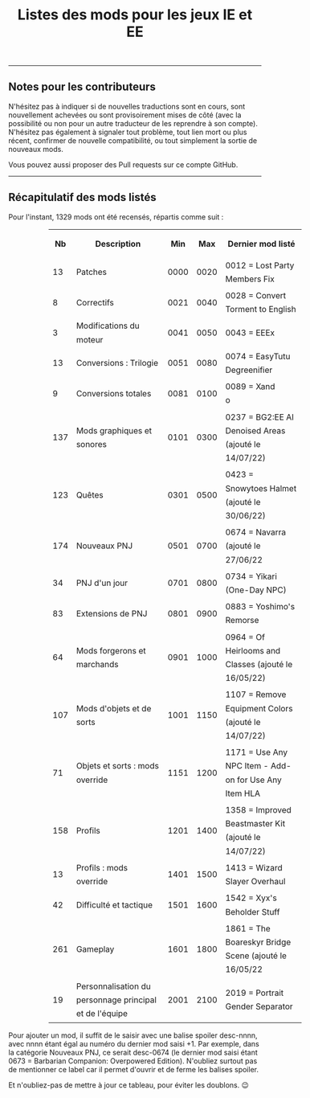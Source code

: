 <div align="center"><h1>Listes des mods pour les jeux IE et EE</h1>

</div><br>


<hr>


## Notes pour les contributeurs

N'hésitez pas à indiquer si de nouvelles traductions sont en cours, sont nouvellement achevées ou sont provisoirement mises de côté (avec la possibilité ou non pour un autre traducteur de les reprendre à son compte). N'hésitez pas également à signaler tout problème, tout lien mort ou plus récent, confirmer de nouvelle compatibilité, ou tout simplement la sortie de nouveaux mods. 

Vous pouvez aussi proposer des Pull requests sur ce compte GitHub.


<hr>


## Récapitulatif des mods listés

Pour l'instant, 1329 mods ont été recensés, répartis comme suit :


<div align="center">
<table class="tableau" style="margin-left: 80px; line-height: 170%;">
<tr style= "line-height: 300%;">
<th>Nb</th>
<th>Description</th>
<th>Min</th>
<th>Max</th>
<th>Dernier mod listé</th>
</tr>
<tr>
<td>13</td>
<td>Patches</td>
<td>0000</td>
<td>0020</td>
<td><div align="left">0012 = Lost Party Members Fix</div></td>
</tr>
<tr>
<td>8</td>
<td>Correctifs</td>
<td>0021</td>
<td>0040</td>
<td><div align="left">0028 = Convert Torment to English</div></td>
</tr>
<tr>
<td>3</td>
<td>Modifications du moteur</td>
<td>0041</td>
<td>0050</td>
<td><div align="left">0043 = EEEx</div></td>
</tr>
<tr>
<td>13</td>
<td>Conversions : Trilogie</td>
<td>0051</td>
<td>0080</td>
<td><div align="left">0074 = EasyTutu Degreenifier</div></td>
</tr>
<tr>
<td>9</td>
<td>Conversions totales</td>
<td>0081</td>
<td>0100</td>
<td><div align="left">0089 = Xand</div>o</td>
</tr>

<tr>
<td>137</td>
<td>Mods graphiques et sonores</td>
<td>0101</td>
<td>0300</td>
<td><div align="left">0237 = BG2:EE AI Denoised Areas (ajouté le 14/07/22) </div></td>
</tr>
<!-- Ajout d umod Nouvelles voix de compagnons pour IWD et IWD2
14.07.22 : Ajout du mod BG:EE AI Denoised Areas -->

<tr>
<td>123</td>
<td>Quêtes</td>
<td>0301</td>
<td>0500</td>
<td><div align="left">0423 = Snowytoes Halmet (ajouté le 30/06/22)</div></td>
</tr>
<!-- 19.04.2022 : Aerie in BG:EE (desc-0503) transféré depuis la catégorie Les PNJ recrutables supplémentaires dans la catégorie Les quêtes, nouvelles aventures et les modifications des quêtes existantes -->

<tr>
<td>174</td>
<td>Nouveaux PNJ</td>
<td>0501</td>
<td>0700</td>
<td><div align="left">0674 = Navarra (ajouté le 27/06/22</div></td>
</tr>

<tr>
<td>34</td>
<td>PNJ d'un jour</td>
<td>0701</td>
<td>0800</td>
<td><div align="left">0734 = Yikari (One-Day NPC)</div></td>
</tr>

<tr>
<td>83</td>
<td>Extensions de PNJ</td>
<td>0801</td>
<td>0900</td>
<td><div align="left">0883 = Yoshimo's Remorse</div></td>
</tr>
<!-- 19.04.2022 : Mod NPC (desc-0594) transféré depuis la catégorie Les PNJ recrutables supplémentaires dans la catégorie Les améliorations des PNJ recrutables (ou non) existants
19.04.2022 : BG:EE NPC Tweaks (desc-1631), Classkits for NPCs (desc-1649), Level One NPCs (desc-1736), NPC Enhanced for Everyone (desc-1766), NPC KitPack (desc-1767) transférés depuis la catégorie Les modifications du gameplay ou des règles de jeu dans la catégorie Les améliorations des PNJ recrutables (ou non) existants -->

<tr>
<td>64</td>
<td>Mods forgerons et marchands</td>
<td>0901</td>
<td>1000</td>
<td><div align="left">0964 = Of Heirlooms and Classes (ajouté le 16/05/22)</div></td>
</tr>

<tr>
<td>107</td>
<td>Mods d'objets et de sorts</td>
<td>1001</td>
<td>1150</td>
<td><div align="left">1107 = Remove Equipment Colors (ajouté le 14/07/22)</div></td>
</tr>

<tr>
<td>71</td>
<td>Objets et sorts : mods override</td>
<td>1151</td>
<td>1200</td>
<td><div align="left">1171 = Use Any NPC Item - Add-on for Use Any Item HLA</div></td>
</tr>

<tr>
<td>158</td>
<td>Profils</td>
<td>1201</td>
<td>1400</td>
<td><div align="left">1358 = Improved Beastmaster Kit (ajouté le 14/07/22)</div></td>
</tr>
<!-- 14.07.2022 : Improved Beastmaster Kit (desc-1408) transféré depuis la catégorie Profils : mods override dans la catégorie Profils (desc-1358)
07.01.22 : Ajout du mod Druid Kit Enhancements -->

<tr>
<td>13</td>
<td>Profils : mods override</td>
<td>1401</td>
<td>1500</td>
<td><div align="left">1413 = Wizard Slayer Overhaul</div></td>
</tr>
<!-- 14.07.2022 : Improved Beastmaster Kit (desc-1408) transféré depuis la catégorie Profils : mods override dans la catégorie Profils (desc-1358) -->

<tr>
<td>42</td>
<td>Difficulté et tactique</td>
<td>1501</td>
<td>1600</td>
<td><div align="left">1542 = Xyx's Beholder Stuff</div></td>
</tr>
<!-- 22.05.2022 : Level adder (desc-1735) transféré depuis la catégorie Les modifications du gameplay ou des règles de jeu dans la catégorie Les mods d'augmentation de difficulté -->

<tr>
<td>261</td>
<td>Gameplay</td>
<td>1601</td>
<td>1800</td>
<td><div align="left">1861 = The Boareskyr Bridge Scene (ajouté le 16/05/22</div></td>
</tr>

<tr>
<td>19</td>
<td>Personnalisation du personnage principal et de l'équipe</td>
<td>2001</td>
<td>2100</td>
<td><div align="left">2019 = Portrait Gender Separator</div></td>
</tr>

</table>
</div>

Pour ajouter un mod, il suffit de le saisir avec une balise spoiler desc-nnnn, avec nnnn étant égal au numéro du dernier mod saisi +1. Par exemple, dans la catégorie Nouveaux PNJ, ce serait desc-0674 (le dernier mod saisi étant 0673 = Barbarian Companion: Overpowered Edition). N'oubliez surtout pas de mentionner ce label car il permet d'ouvrir et de ferme les balises spoiler.

Et n'oubliez-pas de mettre à jour ce tableau, pour éviter les doublons. :wink:

